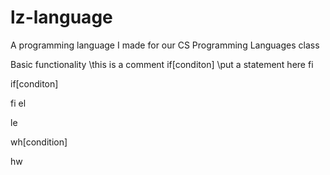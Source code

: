 # lz-language
A programming language I made for our CS Programming Languages class


Basic functionality
\\this is a comment
if[conditon]
\\put a statement here
fi

if[conditon]




fi
el

le

wh[condition]




hw
